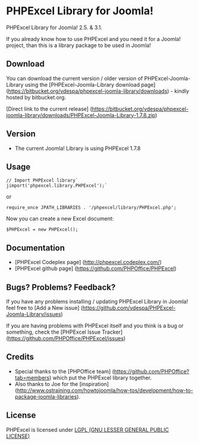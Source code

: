 PHPExcel Library for Joomla!
=======================

PHPExcel Library for Joomla! 2.5. &amp; 3.1. 

If you already know how to use PHPExcel and you need it for a Joomla! project, than this is a library package to be used in Joomla!

Download
--------

You can download the current version / older version of PHPExcel-Joomla-Library using the [PHPExcel-Joomla-Library download page] (https://bitbucket.org/vdespa/phpexcel-joomla-library/downloads) - kindly hosted by bitbucket.org.

[Direct link to the current release]  (https://bitbucket.org/vdespa/phpexcel-joomla-library/downloads/PHPExcel-Joomla-Library-1.7.8.zip)

Version
-------

* The current Joomla! Library is using PHPExcel 1.7.8

Usage
-----

    // Import PHPExcel library`
    jimport('phpexcel.library.PHPExcel');`

or 

    require_once JPATH_LIBRARIES . '/phpexcel/library/PHPExcel.php';


Now you can create a new Excel document:

    $PHPExcel = new PHPExcel();



Documentation
-------------

* [PHPExcel Codeplex page] (http://phpexcel.codeplex.com/)
* [PHPExcel github page] (https://github.com/PHPOffice/PHPExcel)

Bugs? Problems? Feedback?
-------------------------

If you have any problems installing / updating PHPExcel Library in Joomla! feel free to [Add a New issue] (https://github.com/vdespa/PHPExcel-Joomla-Library/issues)

If you are having problems with PHPExcel itself and you think is a bug or something, check the [PHPExcel Issue Tracker] (https://github.com/PHPOffice/PHPExcel/issues)

Credits
-------

* Special thanks to the [PHPOffice team] (https://github.com/PHPOffice?tab=members) which put the PHPExcel library together.
* Also thanks to Joe for the [inspiration] (http://www.ostraining.com/howtojoomla/how-tos/development/how-to-package-joomla-libraries).


License
-------
PHPExcel is licensed under [LGPL (GNU LESSER GENERAL PUBLIC LICENSE)](https://github.com/PHPOffice/PHPExcel/blob/master/license.md)

